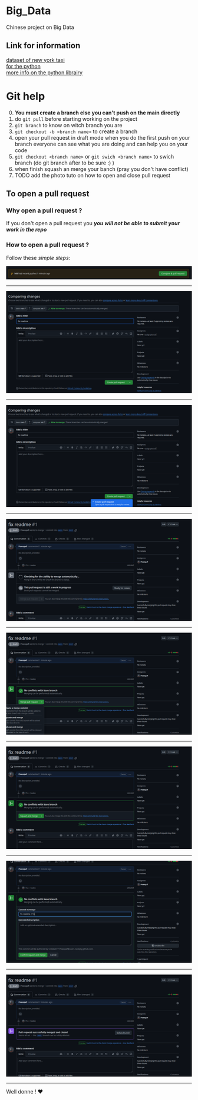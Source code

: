 # Big_Data
Chinese project on Big Data

## Link for information
[dataset of new york taxi](https://www.nyc.gov/site/tlc/about/tlc-trip-record-data.page)<br>
[for the python](https://www.nyc.gov/assets/tlc/downloads/pdf/working_parquet_format.pdf)<br>
[more info on the python librairy](https://arrow.apache.org/docs/python/parquet.html)<br>

# Git help

0. **You must create a branch else you can't push on the main directly**
1. do `git pull` before starting working on the project
2. `git branch` to know on witch branch you are
3. `git checkout -b <branch name>` to create a branch
4. open your pull request in draft mode when you do the first push on your branch
    everyone can see what you are doing and can help you on your code
5. `git checkout <branch name>` or `git swich <branch name>` to swich branch (do
   git branch after to be sure :) )
6. when finish squash an merge your banch (pray you don't have conflict)
7. TODO add the photo tuto on how to open and close pull request
## To open a pull request
### Why open a pull request ?
If you don't open a pull request you ***you will not be able to submit your work
in the repo***
### How to open a pull request ?
Follow these *simple steps*:

<img src="Pic/1.png">

***

<img src="Pic/2.png">

***

<img src="Pic/3.png">

***

<img src="Pic/4.png">

***

<img src="Pic/5.png">

***

<img src="Pic/6.png">

***

<img src="Pic/7.png">

***

<img src="Pic/8.png">

***

Well donne ! :hearts:
